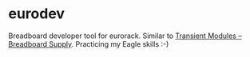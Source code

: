 # eurodev

Breadboard developer tool for eurorack. Similar to [Transient Modules – Breadboard Supply]("https://www.thonk.co.uk/shop/transient-breadboard-kit/"). Practicing my Eagle skills :-)
